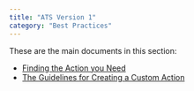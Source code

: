 ```yaml
---
title: "ATS Version 1"
category: "Best Practices"
---
```


These are the main documents in this section:

* [Finding the Action you Need](finding-the-action-you-need-1)
* [The Guidelines for Creating a Custom Action](guidelines-custom-action-1)